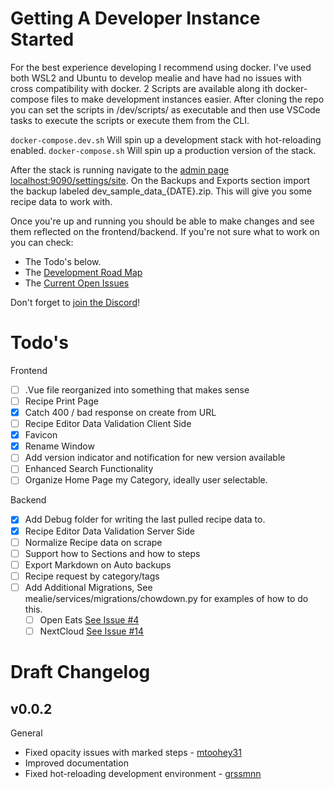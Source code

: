 # Getting A Developer Instance Started
For the best experience developing I recommend using docker. I've used both WSL2 and Ubuntu to develop mealie and have had no issues with cross compatibility with docker. 2 Scripts are available along ith docker-compose files to make development instances easier. After cloning the repo you can set the scripts in /dev/scripts/ as executable and then use VSCode tasks to execute the scripts or execute them from the CLI. 

`docker-compose.dev.sh` Will spin up a development stack with hot-reloading enabled. 
`docker-compose.sh` Will spin up a production version of the stack.  

After the stack is running navigate to the [admin page localhost:9090/settings/site](http://localhost:9090/settings/site). On the Backups and Exports section import the backup labeled dev_sample_data_{DATE}.zip. This will give you some recipe data to work with. 

Once you're up and running you should be able to make changes and see them reflected on the frontend/backend. If you're not sure what to work on you can check:

- The Todo's below.
- The [Development Road Map](https://hay-kot.github.io/mealie/2.0%20-%20roadmap/)
- The [Current Open Issues](https://github.com/hay-kot/mealie/issues)

Don't forget to [join the Discord](https://discord.gg/R6QDyJgbD2)! 

# Todo's

Frontend
- [ ] .Vue file reorganized into something that makes sense
- [ ] Recipe Print Page 
- [x] Catch 400 / bad response on create from URL
- [ ] Recipe Editor Data Validation Client Side
- [x] Favicon
- [x] Rename Window
- [ ] Add version indicator and notification for new version available
- [ ] Enhanced Search Functionality
- [ ] Organize Home Page my Category, ideally user selectable.

Backend
- [x] Add Debug folder for writing the last pulled recipe data to. 
- [x] Recipe Editor Data Validation Server Side
- [ ] Normalize Recipe data on scrape
- [ ] Support how to Sections and how to steps
- [ ] Export Markdown on Auto backups
- [ ] Recipe request by category/tags
- [ ] Add Additional Migrations, See mealie/services/migrations/chowdown.py for examples of how to do this.
  - [ ] Open Eats [See Issue #4](https://github.com/hay-kot/mealie/issues/4)
  - [ ] NextCloud [See Issue #14](https://github.com/hay-kot/mealie/issues/14)

# Draft Changelog
## v0.0.2

General
- Fixed opacity issues with marked steps - [mtoohey31](https://github.com/mtoohey31)
- Improved documentation
- Fixed hot-reloading development environment - [grssmnn](https://github.com/grssmnn)
